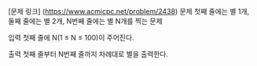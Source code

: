 [문제 링크] (https://www.acmicpc.net/problem/2438)
문제
첫째 줄에는 별 1개, 둘째 줄에는 별 2개, N번째 줄에는 별 N개를 찍는 문제

입력
첫째 줄에 N(1 ≤ N ≤ 100)이 주어진다.

출력
첫째 줄부터 N번째 줄까지 차례대로 별을 출력한다.
